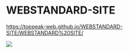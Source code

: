 # WEBSTANDARD-SITE
https://toppeak-web.github.io/WEBSTANDARD-SITE/WEBSTANDARD%20SITE/

<img src="https://user-images.githubusercontent.com/60978437/93764323-de458200-fc4d-11ea-8439-016e25c995f5.png">


